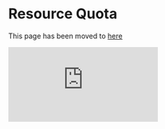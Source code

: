 <!-- BEGIN MUNGE: UNVERSIONED_WARNING -->


<!-- END MUNGE: UNVERSIONED_WARNING -->

Resource Quota
========================================
This page has been moved to [here](../../admin/resourcequota/README.md)



<!-- BEGIN MUNGE: IS_VERSIONED -->
  <!-- TAG IS_VERSIONED -->
  <!-- END MUNGE: IS_VERSIONED -->


<!-- BEGIN MUNGE: GENERATED_ANALYTICS -->
[![Analytics](https://kubernetes-site.appspot.com/UA-36037335-10/GitHub/docs/user-guide/resourcequota/README.md?pixel)]()
<!-- END MUNGE: GENERATED_ANALYTICS -->
